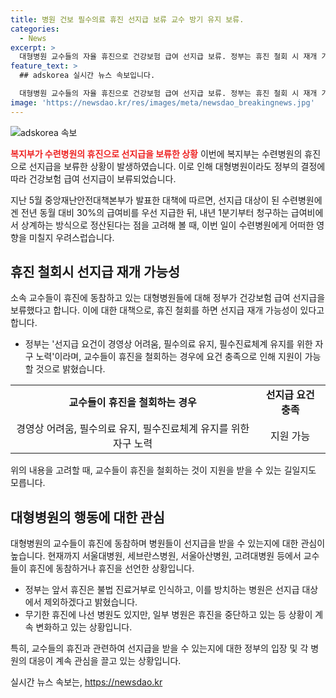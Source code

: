 ```yaml
---
title: 병원 건보 필수의료 휴진 선지급 보류 교수 방기 유지 보류.
categories:
  - News
excerpt: >
  대형병원 교수들의 자율 휴진으로 건강보험 급여 선지급 보류. 정부는 휴진 철회 시 재개 가능하다고 밝혔으며, 휴진은 필수의료 유지를 하지 않는 것으로 판단. 서울대 의료진이 휴진 중단하며, 다른 병원들은 무기한 휴진 선언 중. 정부는 불법 진료거부로 휴진 방치 병원은 지원 제외한다고 밝힘.
feature_text: >
  ## adskorea 실시간 뉴스 속보입니다.

  대형병원 교수들의 자율 휴진으로 건강보험 급여 선지급 보류. 정부는 휴진 철회 시 재개 가능하다고 밝혔으며, 휴진은 필수의료 유지를 하지 않는 것으로 판단. 서울대 의료진이 휴진 중단하며, 다른 병원들은 무기한 휴진 선언 중. 정부는 불법 진료거부로 휴진 방치 병원은 지원 제외한다고 밝힘.
image: 'https://newsdao.kr/res/images/meta/newsdao_breakingnews.jpg'
---
```


<p><img src="https://newsdao.kr/res/images/meta/newsdao_breakingnews.jpg" alt="adskorea 속보" /></p>

<p><b><span style="color: #ee2323;">복지부가 수련병원의 휴진으로 선지급을 보류한 상황</span></b>
이번에 복지부는 수련병원의 휴진으로 선지급을 보류한 상황이 발생하였습니다. 이로 인해 대형병원이라도 정부의 결정에 따라 건강보험 급여 선지급이 보류되었습니다. </p>

<p data-ke-size="size16">지난 5월 중앙재난안전대책본부가 발표한 대책에 따르면, 선지급 대상이 된 수련병원에겐 전년 동월 대비 30%의 급여비를 우선 지급한 뒤, 내년 1분기부터 청구하는 급여비에서 상계하는 방식으로 정산된다는 점을 고려해 볼 때, 이번 일이 수련병원에게 어떠한 영향을 미칠지 우려스럽습니다.</p>

<h2 data-ke-size="size26">휴진 철회시 선지급 재개 가능성</h2>

<p>소속 교수들이 휴진에 동참하고 있는 대형병원들에 대해 정부가 건강보험 급여 선지급을 보류했다고 합니다. 이에 대한 대책으로, 휴진 철회를 하면 선지급 재개 가능성이 있다고 합니다. </p>

<ul>
    <li>정부는 '선지급 요건이 경영상 어려움, 필수의료 유지, 필수진료체계 유지를 위한 자구 노력'이라며, 교수들이 휴진을 철회하는 경우에 요건 충족으로 인해 지원이 가능할 것으로 밝혔습니다.</li>
</ul>

<table>
    <tr>
        <td style="text-align: center; height: 17px;"><b>교수들이 휴진을 철회하는 경우</b></td>
        <td style="text-align: center; height: 17px;"><b>선지급 요건 충족</b></td>
    </tr>
    <tr>
        <td style="text-align: center; height: 17px;">경영상 어려움, 필수의료 유지, 필수진료체계 유지를 위한 자구 노력</td>
        <td style="text-align: center; height: 17px;">지원 가능</td>
    </tr>
</table>

<p data-ke-size="size16">위의 내용을 고려할 때, 교수들이 휴진을 철회하는 것이 지원을 받을 수 있는 길일지도 모릅니다.</p>

<h2 data-ke-size="size26">대형병원의 행동에 대한 관심</h2>

<p>대형병원의 교수들이 휴진에 동참하며 병원들이 선지급을 받을 수 있는지에 대한 관심이 높습니다. 현재까지 서울대병원, 세브란스병원, 서울아산병원, 고려대병원 등에서 교수들이 휴진에 동참하거나 휴진을 선언한 상황입니다. </p>

<ul>
    <li>정부는 앞서 휴진은 불법 진료거부로 인식하고, 이를 방치하는 병원은 선지급 대상에서 제외하겠다고 밝혔습니다.</li>
    <li>무기한 휴진에 나선 병원도 있지만, 일부 병원은 휴진을 중단하고 있는 등 상황이 계속 변화하고 있는 상황입니다.</li>
</ul>

<p data-ke-size="size16">특히, 교수들의 휴진과 관련하여 선지급을 받을 수 있는지에 대한 정부의 입장 및 각 병원의 대응이 계속 관심을 끌고 있는 상황입니다.</p>
실시간 뉴스 속보는, <a href="https://newsdao.kr" rel="dofollow">https://newsdao.kr</a>


